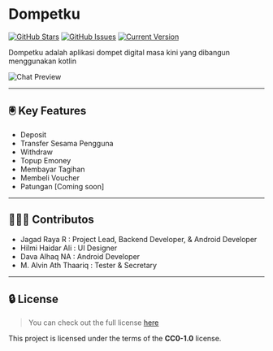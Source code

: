 Dompetku
============
[![GitHub Stars](https://img.shields.io/github/stars/zenthicmc/dompetku.svg?style=for-the-badge)](https://github.com/zenthicmc/dompetku/stargazers) [![GitHub Issues](https://img.shields.io/github/issues/zenthicmc/dompetku.svg?style=for-the-badge)](https://github.com/zenthicmc/dompetku/issues) [![Current Version](https://img.shields.io/github/v/release/zenthicmc/dompetku?include_prereleases&style=for-the-badge)](https://github.com/zenthicmc/dompetku/releases)

Dompetku adalah aplikasi dompet digital masa kini yang dibangun menggunakan kotlin   

![Chat Preview](https://i.ibb.co/MN8WKPL/dompetkubg-transformed.png)

---

## 🖲️ Key Features
- Deposit
- Transfer Sesama Pengguna
- Withdraw
- Topup Emoney
- Membayar Tagihan
- Membeli Voucher
- Patungan [Coming soon]

---
## 🧑‍🤝‍🧑 Contributos
- Jagad Raya R : Project Lead, Backend Developer, & Android Developer
- Hilmi Haidar Ali : UI Designer
- Dava Alhaq NA : Android Developer
- M. Alvin Ath Thaariq : Tester & Secretary 
---

## 🔒 License
>You can check out the full license [here](https://github.com/zenthicmc/dompetku/blob/main/LICENSE.md)

This project is licensed under the terms of the **CC0-1.0** license.
